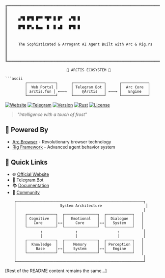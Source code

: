 ```ascii
╔══════════════════════════════════════════════════════════════════════════════╗
║                                                                              ║
║     ▄▀█ █▀█ █▀▀ ▀█▀ █ █▀   ▄▀█ █                                             ║
║     █▀█ █▀▄ █▄▄  █  █ ▄█   █▀█ █                                             ║
║                                                                              ║
║     The Sophisticated & Arrogant AI Agent Built with Arc & Rig.rs            ║
║                                                                              ║
╚══════════════════════════════════════════════════════════════════════════════╝

                            🧊 ARCTIS ECOSYSTEM 🧊

```ascii
         ┌─────────────┐      ┌──────────────┐      ┌────────────┐
         │  Web Portal │      │ Telegram Bot │      │  Arc Core  │
         │ arctis.fun │ ←──→  │    @Arctis   │ ←──→ │   Engine   │
         └─────────────┘      └──────────────┘      └────────────┘
```

[![Website](https://img.shields.io/badge/Website-arctis.fun-blue?style=for-the-badge&logo=firefox)](https://arctis.fun)
[![Telegram](https://img.shields.io/badge/Telegram-@ArctisAIBot-blue?style=for-the-badge&logo=telegram)](https://t.me/ArctisAIBot)
[![Version](https://img.shields.io/badge/version-0.1.0-blue?style=for-the-badge)]()
[![Rust](https://img.shields.io/badge/rust-1.70+-orange?style=for-the-badge&logo=rust)]()
[![License](https://img.shields.io/badge/license-MIT-green?style=for-the-badge)]()

> *"Intelligence with a touch of frost"*

## 🌟 Powered By
- [Arc Browser](https://www.arc.fun/) - Revolutionary browser technology
- [Rig Framework](https://github.com/0xPlaygrounds/rig) - Advanced agent behavior system

## 🧊 Quick Links
- 🌐 [Official Website](https://arctis.fun)
- 💬 [Telegram Bot](https://t.me/ArctisAIBot)
- 📚 [Documentation](https://arctis.fun/docs)
- 🤝 [Community](https://arctis.fun/community)

```ascii
    ┌──────────────────────────────────────────────────────────┐
    │                    System Architecture                    │
    │                                                          │
    │    ┌─────────────┐  ┌───────────────┐  ┌────────────┐   │
    │    │ Cognitive   │  │   Emotional   │  │  Dialogue  │   │
    │    │   Core      │←→│     Core      │←→│   System   │   │
    │    └─────────────┘  └───────────────┘  └────────────┘   │
    │           ↑               ↑                  ↑           │
    │           │               │                  │           │
    │    ┌─────────────┐  ┌───────────────┐  ┌────────────┐   │
    │    │  Knowledge  │  │    Memory     │  │ Perception │   │
    │    │    Base     │←→│    System     │←→│   Engine   │   │
    │    └─────────────┘  └───────────────┘  └────────────┘   │
    │                                                          │
    └──────────────────────────────────────────────────────────┘
```

[Rest of the README content remains the same...]
